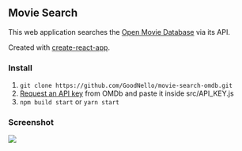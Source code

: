 ## Movie Search

This web application searches the [Open Movie Database](http://www.omdbapi.com/) via its API.

Created with [create-react-app](https://github.com/facebook/create-react-app).

### Install

1.  `git clone https://github.com/GoodNello/movie-search-omdb.git`
2.  [Request an API key](http://www.omdbapi.com/apikey.aspx) from OMDb and paste it inside src/API_KEY.js
3.  `npm build start` or `yarn start`

### Screenshot

![](https://i.imgur.com/oZaA9fG.png)
